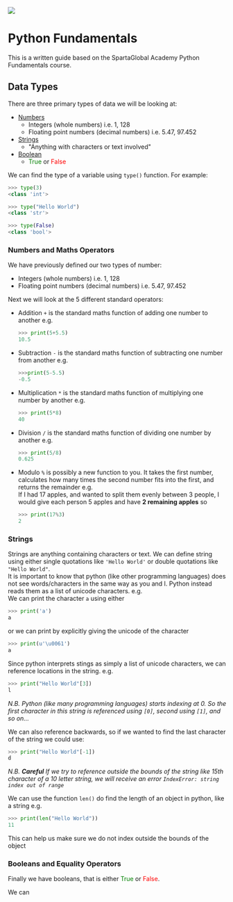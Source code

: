 ![](https://www.python.org/static/img/python-logo.png)
# Python Fundamentals
This is a written guide based on the SpartaGlobal Academy Python Fundamentals course.

## Data Types
There are three primary types of data we will be looking at:
- [Numbers](#Numbers-and-Maths-Operators)
  - Integers (whole numbers) i.e. 1, 128
  - Floating point numbers (decimal numbers) i.e. 5.47, 97.452
- [Strings](#Strings)
  - "Anything with characters or text involved"
- [Boolean](#Booleans-and-Equality-Operators)
  - <span style="color:green">True</span> or <span style="color:red">False</span>

We can find the type of a variable using `type()` function. For example:
```python
>>> type(3)
<class 'int'>

>>> type("Hello World")
<class 'str'>

>>> type(False)
<class 'bool'>
```
### Numbers and Maths Operators
We have previously defined our two types of number:
  - Integers (whole numbers) i.e. 1, 128
  - Floating point numbers (decimal numbers) i.e. 5.47, 97.452

Next we will look at the 5 different standard operators:
- Addition `+` is the standard maths function of adding one number to another
e.g. 
    ```python
    >>> print(5+5.5)
  10.5
    ```
- Subtraction `-` is the standard maths function of subtracting one number from another e.g.
    ```python
    >>>print(5-5.5)
    -0.5
    ```
- Multiplication `*` is the standard maths function of multiplying one number by another e.g.
    ```python
    >>> print(5*8)
    40
    ```
- Division `/` is the standard maths function of dividing one number by another e.g.
    ```python
    >>> print(5/8)
    0.625
    ```
- Modulo `%` is possibly a new function to you. It takes the first number, calculates how many times the second number fits into the first, and returns the remainder e.g.  
   If I had 17 apples, and wanted to split them evenly between 3 people, I would give each person 5 apples and have **2 remaining apples** so
    ```python
    >>> print(17%3)
    2
    ```

### Strings
Strings are anything containing characters or text. We can define string using either single quotations like `'Hello World'` or double quotations like `"Hello World"`.  
It is important to know that python (like other programming languages) does not see words/characters in the same way as you and I. Python instead reads them as a list of unicode characters. e.g.  
We can print the character `a` using either
```python
>>> print('a')
a
  ```
or we can print by explicitly giving the unicode of the character
```python
>>> print(u'\u0061')
a
```

Since python interprets stings as simply a list of unicode characters, we can reference locations in the string. e.g.  
```python
>>> print("Hello World"[3])
l
```
*N.B. Python (like many programming languages) starts indexing at 0. So the first character in this string is referenced using `[0]`, second using `[1]`, and so on...*

We can also reference backwards, so if we wanted to find the last character of the string we could use:  
```python
>>> print("Hello World"[-1])
d
```

*N.B. **Careful** If we try to reference outside the bounds of the string like 15th character of a 10 letter string, we will receive an error `IndexError: string index out of range`*

We can use the function `len()` do find the length of an object in python, like a string e.g.
```python
>>> print(len("Hello World"))
11
```
This can help us make sure we do not index outside the bounds of the object

### Booleans and Equality Operators
Finally we have booleans, that is either <span style="color:green">True</span> or <span style="color:red">False</span>.

We can 